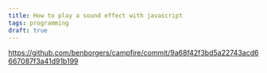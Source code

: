 ```yaml
---
title: How to play a sound effect with javascript
tags: programming
draft: true
---
```

https://github.com/benborgers/campfire/commit/9a68f42f3bd5a22743acd6667087f3a41d91b199
